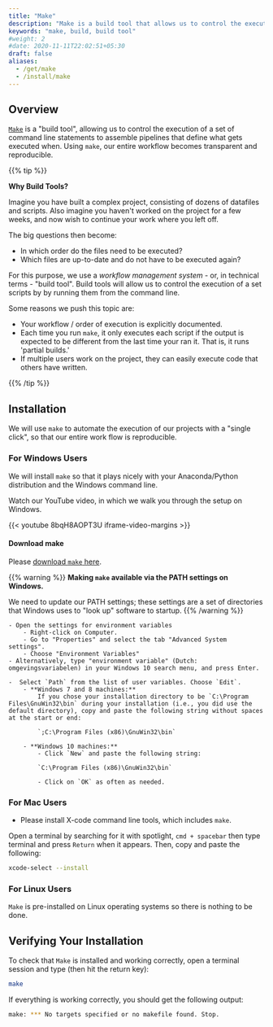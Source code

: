 ```yaml
---
title: "Make"
description: "Make is a build tool that allows us to control the execution of a set of command line statements."
keywords: "make, build, build tool"
#weight: 2
#date: 2020-11-11T22:02:51+05:30
draft: false
aliases:
  - /get/make
  - /install/make
---
```


## Overview

[`Make`](https://www.gnu.org/software/make/) is a "build tool", allowing us to control the execution of a set of command line statements to assemble pipelines that define what gets executed when. Using `make`,
our entire workflow becomes transparent and reproducible.

{{% tip %}}

**Why Build Tools?**

Imagine you have built a complex project, consisting of dozens of datafiles and scripts.
Also imagine you haven't worked on the project for a few weeks, and now wish to continue
your work where you left off.

The big questions then become:

- In which order do the files need to be executed?
- Which files are up-to-date and do not have to be executed again?

For this purpose, we use a *workflow management system* - or, in technical terms - "build tool".
Build tools will allow us to control the execution of a set scripts by by running them from the command line.

Some reasons we push this topic are:

* Your workflow / order of execution is explicitly documented.
* Each time you run `make`, it only executes each script if the output is expected to be different from the last time your ran it. That is, it runs 'partial builds.'
* If multiple users work on the project, they can easily execute code that others have written.

{{% /tip %}}
<!--    #* Its written in Python, which minimizes the learning curve needed to pick up the essentials relatively small
#    #* It was designed for academic/professional research (in Bioformatics) so it feels more intuitive than most alternatives for our desired audience.
-->

## Installation

We will use `make` to automate the execution of our projects with a "single click", so that our entire work flow is reproducible.

### For Windows Users

We will install `make` so that it plays nicely with your Anaconda/Python distribution and the Windows command line.

Watch our YouTube video, in which we walk you through the setup on Windows.

{{< youtube 8bqH8AOPT3U iframe-video-margins >}}

#### Download make
Please [download `make` here](http://gnuwin32.sourceforge.net/downlinks/make.php).

{{% warning %}}
**Making `make` available via the PATH settings on Windows.**

We need to update our PATH settings; these settings are a set of directories that Windows uses to "look up" software to startup.
{{% /warning %}}

    - Open the settings for environment variables
        - Right-click on Computer.
      	- Go to "Properties" and select the tab "Advanced System settings".
      	- Choose "Environment Variables"
    - Alternatively, type "environment variable" (Dutch: omgevingsvariabelen) in your Windows 10 search menu, and press Enter.

	-  Select `Path` from the list of user variables. Choose `Edit`.
		- **Windows 7 and 8 machines:**
			If you chose your installation directory to be `C:\Program Files\GnuWin32\bin` during your installation (i.e., you did use the default directory), copy and paste the following string without spaces at the start or end:

            `;C:\Program Files (x86)\GnuWin32\bin`

		- **Windows 10 machines:**
			- Click `New` and paste the following string:

            `C:\Program Files (x86)\GnuWin32\bin`

			- Click on `OK` as often as needed.

<!---

within CygWin.
Its time to go back to the **setup-x86_64.exe** we [told you not to delete](commandLine.md). We will use it to install make.
Proceed as follows:

* Click through the installation until you arrive at the page "Select packages."
* Type make into the search function and wait for the results to be filtered.
* Click the '+' next to "Devel" and then find the following lines:
    * make
    * gcc-tools-epoch1-automake
    * gcc-tools-epoch2-automake
 and then click on the word 'Skip' located next to each of these. 'Skip' should then be replaced with some numbers (the version which we will install).
 * Now click on "Next" in the bottom right corner and continue accepting all options until the installation is complete.

-->

### For Mac Users

* Please install X-code command line tools, which includes `make`.

Open a terminal by searching for it with spotlight, `cmd + spacebar` then type terminal and press `Return` when it appears. Then, copy and paste the following:

```bash
xcode-select --install
```

### For Linux Users

`Make` is pre-installed on Linux operating systems so there is nothing to be done.


## Verifying Your Installation

To check that `Make` is installed and working correctly, open a terminal session and type (then hit the return key):

```bash
make
```

If everything is working correctly, you should get the following output:

```bash
make: *** No targets specified or no makefile found. Stop.
```
